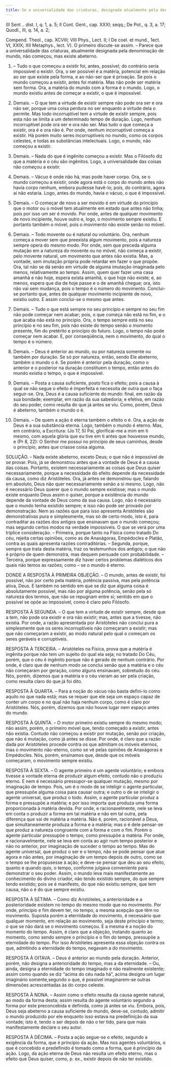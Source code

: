 ```yaml
---
title: Se a universalidade das criaturas, designada atualmente pela denominação de mundo, começou ou existiu abeterno
---
```


(II Sent .. dist. I, q. 1, a. 5; II Cont. Gent., cap. XXXI; seqq.; De Pot., q. 3, a. 17; Quodl., III, q. 14, a. 2; 

Compend. Theol., cap. XCVIII; VIII Phys., Lect. II; I De coel. et mund., 1ect. VI, XXIX; XII Metaphys., lect. V).
  O primeiro discute-se assim. – Parece que a universalidade das criaturas, atualmente designada pela denominação de mundo, não começou, mas existe abeterno.  

1. – Tudo o que começou a existir foi, antes, possível; do contrário seria impossível o existir. Ora, o ser possível é a matéria, potencial em relação ao ser que existe pela forma, e ao não-ser que é privação. Se pois o mundo começou a existir, antes foi matéria. Mas não pode ser matéria sem forma. Ora, a matéria do mundo com a forma é o mundo. Logo, o mundo existiu antes de começar a existir, o que é impossível.  

2. Demais. – O que tem a virtude de existir sempre não pode ora ser e ora não ser, porque uma coisa perdura no ser enquanto a virtude dela o permite. Mas todo incorruptível tem a virtude de existir sempre, pois esta não se limita a um determinado tempo de duração. Logo, nenhum incorruptível pode ora ser e ora não ser. Mas tudo o que começa a existir, ora é e ora não é. Por onde, nenhum incorruptível começa a existir. Há porém muito seres incorruptíveis no mundo, como os corpos celestes, e todas as substâncias intelectuais. Logo, o mundo, não começou a existir.  

3. Demais. – Nada do que é ingênito começou a existir. Mas o Filósofo diz que a matéria e o céu são ingênitos. Logo, a universalidade das coisas não começou a existir.  

4. Demais. – Vácuo é onde não há, mas pode haver corpo. Ora, se o mundo começou a existir, onde agora está o corpo do mundo antes não havia corpo nenhum, embora pudesse havê-lo; pois, do contrário, agora aí não estaria. Logo, antes do mundo, havia o vácuo, o que é impossível.  

5. Demais. – O começar de novo a ser movido é em virtude do princípio que o motor ou o móvel tem atualmente em estado que antes não tinha; pois por isso um ser é movido. Por onde, antes de qualquer movimento de novo incipiente, houve outro e, logo, o movimento sempre existiu. E portanto também o móvel, pois o movimento não existe senão no móvel.  

6. Demais. – Todo movente ou é natural ou voluntário. Ora, nenhum começa a mover sem que preexista algum movimento, pois a natureza sempre opera do mesmo modo. Por onde, sem que preceda alguma mutação em a natureza do movente ou no móvel, não começa a existir, pelo movente natural, um movimento que antes não existia. Mas, a vontade, sem imutação própria pode retardar em fazer o que propõe. Ora, tal não se dá senão em virtude de alguma imutação imaginada pelo menos, relativamente ao tempo. Assim, quem quer fazer uma casa amanhã e não hoje, espera exista amanhã, o que hoje não existe; e, ao menos, espera que dia de hoje passe e o de amanhã chegue; ora, isto não vai sem mudança, pois o tempo é o número do movimento. Conclui-se portanto que, antes de qualquer movimento incipiente de novo, existiu outro. E assim conclui-se o mesmo que antes. 

7. Demais. – Tudo o que está sempre no seu princípio e sempre no seu fim não pode começar nem acabar; pois, o que começa não está no fim, e o que acaba não está no princípio. Ora, o tempo sempre está no seu princípio e no seu fim, pois não existe do tempo senão o momento presente, fim do pretérito e princípio do futuro. Logo, o tempo não pode começar nem acabar. E, por conseqüência, nem o movimento, do qual o tempo é o número.  

8. Demais. – Deus é anterior ao mundo, ou por natureza somente ou também por duração. Se só por natureza, então, sendo Ele abeterno, também o mundo o é. Se porém é anterior pela duração, como o anterior e o posterior na duração constituem o tempo, então antes do mundo existia o tempo, o que é impossível.  

9. Demais. – Posta a causa suficiente, posto fica o efeito; pois a causa à qual se não segue o efeito é imperfeita e necessita de outra que o faça seguir-se. Ora, Deus é a causa suficiente do mundo: final, em razão da sua bondade; exemplar, em razão da sua sabedoria; e efetiva, em razão do seu poder, como resulta do que já antes se viu. Como, porém, Deus é abeterno, também o mundo o é.  

10. Demais. – De quem a ação é eterna também o efeito o é. Ora, a ação de Deus é a sua substância eterna. Logo, também o mundo é eterno.  Mas, em contrário, a Escritura: (Jo 17, 5) Pai, glorificai-me a mim em ti mesmo, com aquela glória que eu tive em ti antes que houvesse mundo, e (Pr 8, 22): O Senhor me possui no princípio de seus caminhos, desde o princípio, antes que criasse coisa alguma.  

SOLUÇÃO. – Nada existe abeterno, exceto Deus; o que não é impossível de se provar. Pois, já se demonstrou antes que a vontade de Deus é a causa das coisas. Portanto, existem necessariamente as coisas que Deus quiser necessariamente, porque a necessidade do efeito depende da necessidade da causa, como diz Aristóteles. Ora, já antes se demonstrou que, falando em absoluto, Deus não quer necessariamente senão a si mesmo. Logo, não é necessário Deus querer que o mundo sempre existisse; mas o mundo existe enquanto Deus assim o quiser, porque a existência do mundo depende da vontade de Deus como da sua causa. Logo, não é necessário que o mundo tenha existido sempre; e isso não pode ser provado por demonstração.  Nem as razões que para isso apresenta Aristóteles são demonstrativas pura e simplesmente, mas só de certo modo, isto é, para contraditar as razões dos antigos que ensinavam que o mundo começou; mas segundo certos modos na verdade impossíveis. O que se verá por uma tríplice consideração. – Primeira, porque tanto na Física como tratado Do céu, rejeita certas opiniões, como as de Anaxágoras, Empédocles e Platão, contra as quais apresenta razões contraditórias. – Segunda, porque, sempre que trata desta matéria, traz os testemunhos dos antigos; o que não é próprio de quem demonstra, mas dequem persuade com probabilidade. – Terceira, porque expressamente diz haver certos problemas dialéticos dos quais não temos as razões; como – se o mundo é eterno.  

DONDE A RESPOSTA À PRIMEIRA OBJEÇÃO. – O mundo, antes de existir, foi possível, não por certo pela matéria, potência passiva, mas pela potência ativa, Deus. E também no sentido em que se diz que alguma coisa é absolutamente possível, mas não por alguma potência, senão pela só natureza dos termos, que não se repugnam entre si; sentido em que o possível se opõe ao impossível, como é claro pelo Filósofo.  

RESPOSTA À SEGUNDA. – O que tem a virtude de existir sempre, desde que a tem, não pode ora existir e ora não existir; mas, antes que a tivesse, não existia. Por onde, a razão apresentada por Aristóteles não conclui pura a simplesmente que os seres incorruptíveis não começaram a existir; mas que não começaram a existir, ao modo natural pelo qual o começam os seres geráveis e corruptíveis.  

RESPOSTA À TERCEIRA. – Aristóteles na Física, prova que a matéria é ingênita porque não tem um sujeito do qual ela seja; no tratado Do Céu, porém, que o céu é ingênito porque não é gerado de nenhum contrário. Por onde, é claro que de nenhum modo se conclui senão que a matéria e o céu não começaram por geração, como alguns ensinavam, sobretudo do céu. Nós, porém, dizemos que a matéria e o céu vieram ao ser pela criação, como resulta claro do que já foi dito.  

RESPOSTA À QUARTA. – Para a noção do vácuo não basta defini-lo como aquilo no que nada está; mas se requer que ele seja um espaço capaz de conter um corpo e no qual não haja nenhum corpo, como é claro por Aristóteles. Nós, porém, dizemos que não houve lugar nem espaço antes do mundo.  

RESPOSTA À QUINTA. – O motor primeiro existiu sempre do mesmo modo; não assim, porém, o primeiro móvel que, tendo começado a existir, antes não existia. Contudo não começou a existir por mutação, senão por criação, que não é mutação, como já antes se disse. Por onde, é claro que a razão dada por Aristóteles procede contra os que admitiam os móveis eternos, mas o movimento não-eterno, como se vê pelas opiniões de Anaxágoras e Empédocles. Nós, porém, ensinamos que, desde que os móveis começaram, o movimento sempre existiu.  

RESPOSTA À SEXTA. – O agente primeiro é um agente voluntário; e embora tivesse a vontade eterna de produzir algum efeito, contudo não o produziu eterno. E nem é necessário pressupor-se qualquer mutação, mesmo por imaginação de tempo. Pois, um é o modo de se inteligir o agente particular, que pressupõe alguma coisa para causar outra; e outro o de se inteligir o agente universal, que produz o todo. Assim, o agente particular produz a forma e pressupõe a matéria; e por isso importa que produza uma forma proporcionada à matéria devida. Por onde, e racionavelmente, nele se leva em conta o produzir a forma em tal matéria e não em tal outra, pela diferença que vai de matéria a matéria. Não é, porém, racionável a Deus, que simultaneamente produza a forma e a matéria; mas o é dele pensar-se que produz a natureza congruente com a forma e com o fim. Porém o agente particular pressupõe o tempo, como pressupõe a matéria. Por onde, e racionavelmente, nele se leva em conta ao agir num tempo posterior e não no anterior, por imaginação de suceder o tempo ao tempo. Mas do agente universal, que produz o ser e o tempo, não se pode pensar que atue agora e não antes, por imaginação de um tempo depois de outro, como se o tempo se lhe propusesse à ação; e deve-se pensar que deu ao seu efeito, quanto e quando quis, o tempo, conforme julgava conveniente para demonstrar o seu poder. Assim, o mundo leva mais manifestamente ao conhecimento do divino criador, não tendo existido sempre, do que sempre tendo existido; pois se é manifesto, do que não existiu sempre, que tem causa, não o é do que sempre existiu.  

RESPOSTA À SÉTIMA. – Como diz Aristóteles, a anterioridade e a posterioridade existem no tempo do mesmo modo que no movimento. Por onde, princípio e fim devem ter, no tempo, a mesma acepção que têm no movimento. Suposta porém a eternidade do movimento, é necessário que qualquer momento, em relação ao movimento, seja deste princípio e termo; o que se não dará se o movimento começou. E a mesma é a noção do momento do tempo. Assim, é claro que a objeção, instando quanto ao momento, como sendo sempre o princípio e o fim do tempo, pressupõe a eternidade do tempo. Por isso Aristóteles apresenta essa objeção contra os que, admitindo a eternidade do tempo, negavam a do movimento.  

RESPOSTA À OITAVA. – Deus é anterior ao mundo pela duração. Anterior, porém, não designa a anterioridade do tempo, mas a da eternidade. – Ou, ainda, designa a eternidade do tempo imaginado e não realmente existente; assim como quando se diz “acima do céu nada há”, acima designa um lugar imaginário somente,segundo o que, é possível imaginarem-se outras dimensões acrescentadas às do corpo celeste.  

RESPOSTA À NONA. – Assim como o efeito resulta da causa agente natural, ao modo da forma desta; assim resulta do agente voluntário segundo a forma por este preconcebida e definida, como já antes se viu. Embora, pois, Deus seja abeterno a causa suficiente do mundo, deve-se, contudo, admitir o mundo produzido por ele enquanto isso estava na predefinição da sua vontade; isto é, tendo o ser depois de não o ter tido, para que mais manifestamente declare o seu autor.  

RESPOSTA À DÉCIMA. – Posta a ação segue-se o efeito, segundo a exigência da forma, que é princípio da ação. Mas nos agentes voluntários, o que é concebido e predefinido é tomado como a forma, que é princípio da ação. Logo, da ação eterna de Deus não resulta um efeito eterno, mas o efeito que Deus quiser, como, p. ex., existir depois de não ter existido.